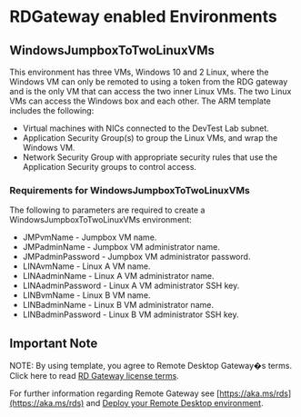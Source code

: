 # RDGateway enabled Environments

## WindowsJumpboxToTwoLinuxVMs
This environment has three VMs, Windows 10 and 2 Linux, where the Windows VM can only be remoted to using a token from the RDG gateway and is the only VM that can access the two inner Linux VMs.  The two Linux VMs can access the Windows box and each other.  The ARM template includes the following:
- Virtual machines with NICs connected to the DevTest Lab subnet.
- Application Security Group(s) to group the Linux VMs, and wrap the Windows VM.
- Network Security Group with appropriate security rules that use the Application Security groups to control access.

### Requirements for WindowsJumpboxToTwoLinuxVMs

The following to parameters are required to create a WindowsJumpboxToTwoLinuxVMs environment:
* JMPvmName - Jumpbox VM name.
* JMPadminName - Jumpbox VM administrator name.
* JMPadminPassword - Jumpbox VM administrator password.
* LINAvmName - Linux A VM name.
* LINAadminName - Linux A VM administrator name.
* LINAadminPassword - Linux A VM administrator SSH key.
* LINBvmName - Linux B VM name.
* LINBadminName - Linux B VM administrator name.
* LINBadminPassword - Linux B VM administrator SSH key.

## Important Note

NOTE: By using template, you agree to Remote Desktop Gateway�s terms. Click here to read [RD Gateway license terms](https://www.microsoft.com/en-us/licensing/product-licensing/products).  

For further information regarding Remote Gateway see [https://aka.ms/rds](https://aka.ms/rds) and [Deploy your Remote Desktop environment](https://docs.microsoft.com/en-us/windows-server/remote/remote-desktop-services/rds-deploy-infrastructure).